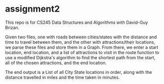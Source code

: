 # assignment2

This repo is for CS245 Data Structures and Algorithms with David-Guy Brizan.

Given two files, one with roads between cities/states with the distance and time to travel between them, and the other with attractions/their locations,
we parse these files and store them in a Graph. From there, we enter a start location, end location, and a list of attractions to visit in the route
function to use a modified Dijkstra's algorithm to find the shortest path from the start, all of the chosen attractions, and the end location.

The end output is a List<String> of all City State locations in order, along with the distance travelled in miles and the time taken in minutes.
